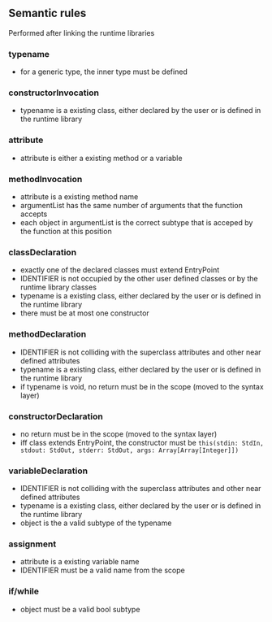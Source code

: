 ## Semantic rules

Performed after linking the runtime libraries

### typename

- for a generic type, the inner type must be defined

### constructorInvocation

- typename is a existing class, either declared by the user or is defined in the runtime library

### attribute

- attribute is either a existing method or a variable

### methodInvocation

- attribute is a existing method name
- argumentList has the same number of arguments that the function accepts
- each object in argumentList is the correct subtype that is acceped by the function at this position

### classDeclaration

- exactly one of the declared classes must extend EntryPoint
- IDENTIFIER is not occupied by the other user defined classes or by the runtime library classes
- typename is a existing class, either declared by the user or is defined in the runtime library
- there must be at most one constructor

### methodDeclaration

- IDENTIFIER is not colliding with the superclass attributes and other near defined attributes
- typename is a existing class, either declared by the user or is defined in the runtime library
- if typename is void, no return must be in the scope (moved to the syntax layer)

### constructorDeclaration

- no return must be in the scope (moved to the syntax layer)
- iff class extends EntryPoint, the constructor must be `this(stdin: StdIn, stdout: StdOut, stderr: StdOut, args: Array[Array[Integer]])`

### variableDeclaration

- IDENTIFIER is not colliding with the superclass attributes and other near defined attributes
- typename is a existing class, either declared by the user or is defined in the runtime library
- object is the a valid subtype of the typename

### assignment

- attribute is a existing variable name
- IDENTIFIER must be a valid name from the scope

### if/while 

- object must be a valid bool subtype

